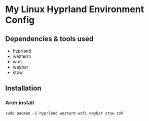 # My Linux Hyprland Environment Config 

## Dependencies & tools used
- hyprland
- wezterm
- wofi
- waybar
- stow 

## Installation

### Arch install
`sudo pacman -S hyprland wezterm wofi waybar stow zsh` 
